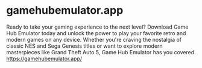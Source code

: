 # gamehubemulator.app
Ready to take your gaming experience to the next level? Download Game Hub Emulator today and unlock the power to play your favorite retro and modern games on any device. Whether you're craving the nostalgia of classic NES and Sega Genesis titles or want to explore modern masterpieces like Grand Theft Auto 5, Game Hub Emulator has you covered. https://gamehubemulator.app/
